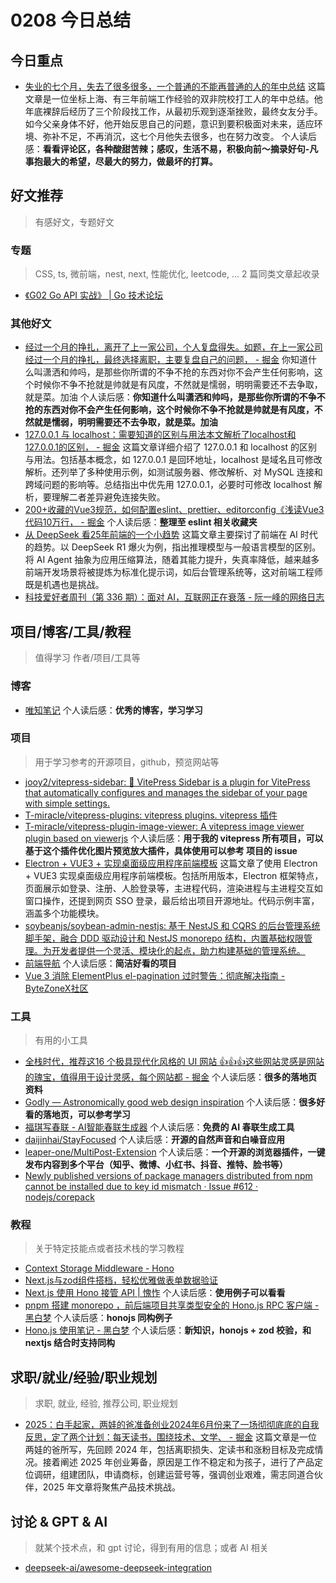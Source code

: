 
# 0208 今日总结



## 今日重点



 

- [失业的七个月，失去了很多很多，一个普通的不能再普通的人的年中总结](https://juejin.cn/post/7382892371224461352) 这篇文章是一位坐标上海、有三年前端工作经验的双非院校打工人的年中总结。他年底裸辞后经历了三个阶段找工作，从最初乐观到逐渐挫败，最终女友分手。如今父亲身体不好，他开始反思自己的问题，意识到要积极面对未来，适应环境、弥补不足，不再消沉，这七个月他失去很多，也在努力改变。  个人读后感：**看看评论区，各种酸甜苦辣；感叹，生活不易，积极向前～摘录好句-凡事抱最大的希望，尽最大的努力，做最坏的打算。**



## 好文推荐
> 有感好文，专题好文


### 专题
> CSS, ts, 微前端，nest, next, 性能优化, leetcode, ... 2 篇同类文章起收录

- [《G02 Go API 实战》 | Go 技术论坛](https://learnku.com/courses/go-api/1.17)  


### 其他好文


- [经过一个月的挣扎，离开了上一家公司，个人复盘得失。如题，在上一家公司经过一个月的挣扎，最终选择离职，主要复盘自己的问题， - 掘金](https://juejin.cn/post/7395043012466606095) 你知道什么叫潇洒和帅吗，是那些你所谓的不争不抢的东西对你不会产生任何影响，这个时候你不争不抢就是帅就是有风度，不然就是懦弱，明明需要还不去争取，就是菜。加油 个人读后感：**你知道什么叫潇洒和帅吗，是那些你所谓的不争不抢的东西对你不会产生任何影响，这个时候你不争不抢就是帅就是有风度，不然就是懦弱，明明需要还不去争取，就是菜。加油**
- [127.0.0.1 与 localhost：需要知道的区别与用法本文解析了localhost和127.0.0.1的区别， - 掘金](https://juejin.cn/post/7464965018519912475) 这篇文章详细介绍了 127.0.0.1 和 localhost 的区别与用法。包括基本概念，如 127.0.0.1 是回环地址，localhost 是域名且可修改解析。还列举了多种使用示例，如测试服务器、修改解析、对 MySQL 连接和跨域问题的影响等。总结指出中优先用 127.0.0.1，必要时可修改 localhost 解析，要理解二者差异避免连接失败。 
- [200+收藏的Vue3规范，如何配置eslint、prettier、editorconfig《浅读Vue3代码10万行， - 掘金](https://juejin.cn/post/7406891999376261146)  个人读后感：**整理至 eslint 相关收藏夹**
- [从 DeepSeek 看25年前端的一个小趋势](https://juejin.cn/post/7468323178931879972) 这篇文章主要探讨了前端在 AI 时代的趋势。以 DeepSeek R1 爆火为例，指出推理模型与一般语言模型的区别。将 AI Agent 抽象为应用压缩算法，随着其能力提升，失真率降低，越来越多前端开发场景将被提炼为标准化提示词，如后台管理系统等，这对前端工程师既是机遇也是挑战。  
- [科技爱好者周刊（第 336 期）：面对 AI，互联网正在衰落 - 阮一峰的网络日志](https://www.ruanyifeng.com/blog/2025/02/weekly-issue-336.html)  



## 项目/博客/工具/教程
> 值得学习 作者/项目/工具等


### 博客


- [唯知笔记](https://note.weizwz.com/)  个人读后感：**优秀的博客，学习学习**


### 项目
> 用于学习参考的开源项目，github，预览网站等

- [jooy2/vitepress-sidebar: 🔌 VitePress Sidebar is a plugin for VitePress that automatically configures and manages the sidebar of your page with simple settings.](https://github.com/jooy2/vitepress-sidebar)  
- [T-miracle/vitepress-plugins: vitepress plugins. vitepress 插件](https://github.com/T-miracle/vitepress-plugins)  
- [T-miracle/vitepress-plugin-image-viewer: A vitepress image viewer plugin based on viewerjs](https://github.com/T-miracle/vitepress-plugin-image-viewer)  个人读后感：**用于我的 vitepress 所有项目，可以基于这个插件优化图片预览放大插件，具体使用可以参考 项目的 issue**
- [Electron + VUE3 + 实现桌面级应用程序前端模板](https://juejin.cn/post/7443822567976845347) 这篇文章了使用 Electron + VUE3 实现桌面级应用程序前端模板。包括所用版本，Electron 框架特点，页面展示如登录、注册、人脸登录等，主进程代码，渲染进程与主进程交互如窗口操作，还提到网页 SSO 登录，最后给出项目开源地址。代码示例丰富，涵盖多个功能模块。  
- [soybeanjs/soybean-admin-nestjs: 基于 NestJS 和 CQRS 的后台管理系统脚手架，融合 DDD 驱动设计和 NestJS monorepo 结构，内置基础权限管理。为开发者提供一个灵活、模块化的起点，助力构建基础的管理系统。](https://github.com/soybeanjs/soybean-admin-nestjs)  
- [前端导航](https://nav.liwenkai.fun/)  个人读后感：**简洁好看的项目**
- [Vue 3 消除 ElementPlus el-pagination 过时警告：彻底解决指南 - ByteZoneX社区](https://www.bytezonex.com/archives/TuzaIKWV.html)  


### 工具
> 有用的小工具

- [全栈时代，推荐这16 个极具现代化风格的 UI 网站 👍👍👍这些网站灵感是网站的瑰宝，值得用于设计灵感，每个网站都 - 掘金](https://juejin.cn/post/7366516491608080410)  个人读后感：**很多的落地页资料**
- [Godly — Astronomically good web design inspiration](https://godly.website/)  个人读后感：**很多好看的落地页，可以参考学习**
- [福琪写春联 - AI智能春联生成器](https://cl.aixiaoke.cc/?mode=create)  个人读后感：**免费的 AI 春联生成工具**
- [daijinhai/StayFocused](https://github.com/daijinhai/StayFocused)  个人读后感：**开源的自然声音和白噪音应用**
- [leaper-one/MultiPost-Extension](https://github.com/leaper-one/MultiPost-Extension)  个人读后感：**一个开源的浏览器插件，一键发布内容到多个平台（知乎、微博、小红书、抖音、推特、脸书等）**
- [Newly published versions of package managers distributed from npm cannot be installed due to key id mismatch · Issue #612 · nodejs/corepack](https://github.com/nodejs/corepack/issues/612#issuecomment-2631462297)  


### 教程
> 关于特定技能点或者技术栈的学习教程

- [Context Storage Middleware - Hono](https://hono.node.org.cn/docs/middleware/builtin/context-storage)  
- [Next.js与zod组件搭档，轻松优雅做表单数据验证](https://juejin.cn/post/7445237093347803186)  
- [Next.js 使用 Hono 接管 API | 愧怍](https://kuizuo.cn/blog/nextjs-with-hono/#nextjs-%E4%B8%AD%E4%BD%BF%E7%94%A8-hono)  个人读后感：**使用例子可以看看**
- [pnpm 搭建 monorepo ，前后端项目共享类型安全的 Hono.js RPC 客户端 - 黑白梦](https://heibaimeng.com/post/267)  个人读后感：**honojs 同构例子**
- [Hono.js 使用笔记 - 黑白梦](https://heibaimeng.com/post/262)  个人读后感：**新知识，honojs + zod 校验，和 nextjs 结合时支持同构**



## 求职/就业/经验/职业规划
> 求职, 就业, 经验, 推荐公司, 职业规划


 

- [2025：白手起家，两娃的爸准备创业2024年6月份来了一场彻彻底底的自我反思，定了两个计划：每天读书，围绕技术、文学、 - 掘金](https://juejin.cn/post/7458931012854562842#heading-5) 这篇文章是一位两娃的爸所写，先回顾 2024 年，包括离职损失、定读书和涨粉目标及完成情况。接着阐述 2025 年创业筹备，原因是工作不稳定和为孩子，进行了产品定位调研，组建团队，申请商标，创建运营号等，强调创业艰难，需志同道合伙伴，2025 年文章将聚焦产品技术挑战。 



## 讨论 & GPT & AI
> 就某个技术点，和 gpt 讨论，得到有用的信息；或者 AI 相关


 

- [deepseek-ai/awesome-deepseek-integration](https://github.com/deepseek-ai/awesome-deepseek-integration/tree/main)  

